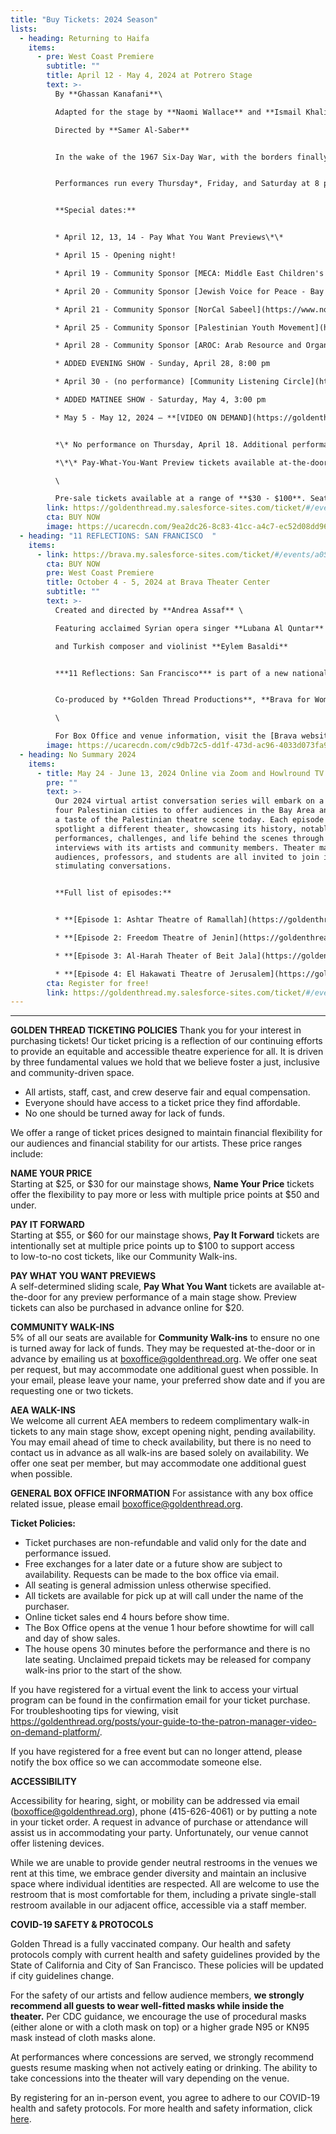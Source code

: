 ```yaml
---
title: "Buy Tickets: 2024 Season"
lists:
  - heading: Returning to Haifa
    items:
      - pre: W﻿est Coast Premiere
        subtitle: ""
        title: April 12 - May 4, 2024 at Potrero Stage
        text: >-
          By **Ghassan Kanafani**\

          Adapted for the stage by **Naomi Wallace** and **Ismail Khalidi**\

          Directed by **Samer Al-Saber** 


          In the wake of the 1967 Six-Day War, with the borders finally open after two decades, Said and Safiyya, a Palestinian couple, return to Haifa in search of the echoes of a home they were forced to abandon during the Nakba in 1948. But are they truly ready for the encounter that awaits them upon their return?** *Returning to Haifa*** presents a deeply human portrait of two families, one Palestinian, and one Israeli Jewish, forced by history into an intimacy they didn't choose.


          Performances run every Thursday*, Friday, and Saturday at 8 pm and Sundays at 3 pm


          **Special dates:**


          * April 12, 13, 14 - Pay What You Want Previews\*\*

          * April 15 - Opening night! 

          * April 19 - Community Sponsor [MECA: Middle East Children's Alliance](https://www.mecaforpeace.org/)

          * April 20 - Community Sponsor [Jewish Voice for Peace - Bay Area](https://jvp-bayarea.org/); **post-show discussion** with JVP, moderated by Community Council member [Arielle Tonkin](https://goldenthread.org/productions/reorient-2023/#open-modal-Arielle%20Tonkin) 

          * April 21 - Community Sponsor [NorCal Sabeel](https://www.norcalsabeel.org/); **post-show discussion** with actors, director and dramaturg; **Masked-required performance**  

          * April 25 - Community Sponsor [Palestinian Youth Movement](https://palestinianyouthmovement.com/) 

          * April 28 - Community Sponsor [AROC: Arab Resource and Organizing Center](http://www.araborganizing.org/); **post-show discussion** with AROC, JVP, MECA, moderated by Executive Artistic Director [Sahar Assaf](https://goldenthread.org/about/people/#open-modal-Sahar%20Assaf) 

          * ADDED EVENING SHOW - Sunday, April 28, 8:00 pm

          * April 30 - (no performance) [Community Listening Circle](https://www.avivaarts.org/listening-circle) with [Aviva Arts](https://www.avivaarts.org/)

          * ADDED MATINEE SHOW - Saturday, May 4, 3:00 pm

          * May 5 - May 12, 2024 — **[VIDEO ON DEMAND](https://goldenthread.my.salesforce-sites.com/ticket/#/events/a0SRh000001kp5NMAQ)** viewing period


          *\* No performance on Thursday, April 18. Additional performance on **Wednesday, May 1**.* \

          *\*\* Pay-What-You-Want Preview tickets available at-the-door only, with online pre-sales starting at $20.* \

          \

          Pre-sale tickets available at a range of **$30 - $100**. Seating is general admission.
        link: https://goldenthread.my.salesforce-sites.com/ticket/#/events/a0SRh000001kp5NMAQ
        cta: BUY NOW
        image: https://ucarecdn.com/9ea2dc26-8c83-41cc-a4c7-ec52d08dd967/
  - heading: "11 REFLECTIONS: SAN FRANCISCO  "
    items:
      - link: https://brava.my.salesforce-sites.com/ticket/#/events/a0SKc000000wkEEMAY
        cta: BUY NOW
        pre: West Coast Premiere
        title: October 4 - 5, 2024 at Brava Theater Center
        subtitle: ""
        text: >-
          Created and directed by **Andrea Assaf** \

          Featuring acclaimed Syrian opera singer **Lubana Al Quntar**  \

          and Turkish composer and violinist **Eylem Basaldi** 


          ***11 Reflections: San Francisco*** is part of a new national series of performance works, [Eleven Reflections on the Nation](https://www.art2action.org/eleven-reflections), devised by **Andrea Assaf**. The project draws on her seminal work, ***Eleven Reflections on September***, an episodic, multimedia performance on Arab American identity, Wars on/of Terror, and “the constant, quiet rain of death / amidst beauty” in a post-9/11 world. In each participating city, the project engages local artists and community members who have been affected by post-9/11 policies to contribute their stories, illuminating our collective experiences since 2001—from the fall of the Twin Towers, to the U.S. wars on Iraq and Afghanistan, to the Muslim Ban, to the funding of genocide in Palestine.  


          Co-produced by **Golden Thread Productions**, **Brava for Women in the Arts**, **Art2Action**, and in collaboration with **Aviva Arts**  \

          \

          For Box Office and v﻿enue information, v﻿isit the [Brava website](https://www.brava.org/visit). F﻿or further inquiries, please call **415-641-7657 x 101** or email [info@brava.org](mailto:info@brava.org)
        image: https://ucarecdn.com/c9db72c5-dd1f-473d-ac96-4033d073fa9e/
  - heading: No Summary 2024
    items:
      - title: May 24 - June 13, 2024 Online via Zoom and Howlround TV
        pre: ""
        text: >-
          Our 2024 virtual artist conversation series will embark on a tour of
          four Palestinian cities to offer audiences in the Bay Area and beyond
          a taste of the Palestinian theatre scene today. Each episode will
          spotlight a different theater, showcasing its history, notable
          performances, challenges, and life behind the scenes through
          interviews with its artists and community members. Theater makers,
          audiences, professors, and students are all invited to join in these
          stimulating conversations.


          **F﻿ull list of episodes:**


          * **[Episode 1: Ashtar Theatre of Ramallah](https://goldenthread.my.salesforce-sites.com/ticket/#/instances/a0FRh000006nC2zMAE)** Friday, May 24 at 11 AM PT (9 PM Palestine)  

          * **[E﻿pisode 2: Freedom Theatre of Jenin](https://goldenthread.my.salesforce-sites.com/ticket/#/instances/a0FRh000006n0uhMAA)** Friday, May 31 at 11 AM PT (9 PM Palestine)

          * **[E﻿pisode 3: Al-Harah Theater of Beit Jala](https://goldenthread.my.salesforce-sites.com/ticket/#/instances/a0FRh000006nEkjMAE)** Friday, June 7 at 11 AM PT (9 PM Palestine)

          * **[E﻿pisode 4: El Hakawati Theatre of Jerusalem](https://goldenthread.my.salesforce-sites.com/ticket/#/instances/a0FRh000006nDDaMAM)** Thursday, June 13 at 11 AM PT (9 PM Palestine)
        cta: Register for free!
        link: https://goldenthread.my.salesforce-sites.com/ticket/#/events/a0SRh0000032B5nMAE
---
```

- - -

**GOLDEN THREAD TICKETING POLICIES**
Thank you for your interest in purchasing tickets! Our ticket pricing is a reflection of our continuing efforts to provide an equitable and accessible theatre experience for all. It is  driven by three fundamental values we hold that we believe foster a just, inclusive and community-driven space. 

* All artists, staff, cast, and crew deserve fair and equal compensation.
* Everyone should have access to a ticket price they find affordable. 
* No one should be turned away for lack of funds.

We offer a range of ticket prices designed to maintain financial flexibility for our audiences and financial stability for our artists. These price ranges include: 

**NAME YOUR PRICE** \
Starting at $25, or $30 for our mainstage shows, **Name Your Price** tickets offer the flexibility to pay more or less with multiple price points at $50 and under. 

**PAY IT FORWARD** \
Starting at $55, or $60 for our mainstage shows, **Pay It Forward** tickets are intentionally set at multiple price points up to $100 to support access to low-to-no cost tickets, like our Community Walk-ins. 

**PAY WHAT YOU WANT PREVIEWS**\
A self-determined sliding scale, **Pay What You Want** tickets are available at-the-door for any preview performance of a main stage show. Preview tickets can also be purchased in advance online for $20. 

**COMMUNITY WALK-INS**\
5% of all our seats are available for **Community Walk-ins** to ensure no one is turned away for lack of funds. They may be requested at-the-door or in advance by emailing us at [boxoffice@goldenthread.org](mailto:boxoffice@goldenthread.org).  We offer one seat per request, but may accommodate one additional guest when possible. In your email, please leave your name, your preferred show date and if you are requesting one or two tickets.

**AEA WALK-INS** \
We welcome all current AEA members to redeem complimentary walk-in tickets to any main stage show, except opening night, pending availability. You may email ahead of time to check availability, but there is no need to contact us in advance as all walk-ins are based solely on availability. We offer one seat per member, but may accommodate one additional guest when possible. 

**GENERAL BOX OFFICE INFORMATION**
For assistance with any box office related issue, please email [boxoffice@goldenthread.org](mailto:boxoffice@goldenthread.org).

**Ticket Policies:**

* Ticket purchases are non-refundable and valid only for the date and performance issued.
* Free exchanges for a later date or a future show are subject to availability. Requests can be made to the box office via email.
* All seating is general admission unless otherwise specified.
* All tickets are available for pick up at will call under the name of the purchaser.
* Online ticket sales end 4 hours before show time.
* The Box Office opens at the venue 1 hour before showtime for will call and day of show sales. 
* The house opens 30 minutes before the performance and there is no late seating. Unclaimed prepaid tickets may be released for company walk-ins prior to the start of the show.

If you have registered for a virtual event the link to access your virtual program can be found in the confirmation email for your ticket purchase. For troubleshooting tips for viewing, visit https://goldenthread.org/posts/your-guide-to-the-patron-manager-video-on-demand-platform/.

If you have registered for a free event but can no longer attend, please notify the box office so we can accommodate someone else.

**ACCESSIBILITY**

Accessibility for hearing, sight, or mobility can be addressed via email (boxoffice@goldenthread.org), phone (415-626-4061) or by putting a note in your ticket order. A request in advance of purchase or attendance will assist us in accommodating your party. Unfortunately, our venue cannot offer listening devices.

While we are unable to provide gender neutral restrooms in the venues we rent at this time, we embrace gender diversity and maintain an inclusive space where individual identities are respected. All are welcome to use the restroom that is most comfortable for them, including a private single-stall restroom available in our adjacent office, accessible via a staff member.

**COVID-19 SAFETY & PROTOCOLS** 

Golden Thread is a fully vaccinated company. Our health and safety protocols comply with current health and safety guidelines provided by the State of California and City of San Francisco. These policies will be updated if city guidelines change. 

For the safety of our artists and fellow audience members, **we strongly recommend all guests to wear well-fitted masks while inside the theater.** Per CDC guidance, we encourage the use of procedural masks (either alone or with a cloth mask on top) or a higher grade N95 or KN95 mask instead of cloth masks alone.  

At performances where concessions are served, we strongly recommend guests resume masking when not actively eating or drinking. The ability to take concessions into the theater will vary depending on the venue. 

By registering for an in-person event, you agree to adhere to our COVID-19 health and safety protocols. For more health and safety information, click [here](https://goldenthread.org/posts/health-safety-protocols/).